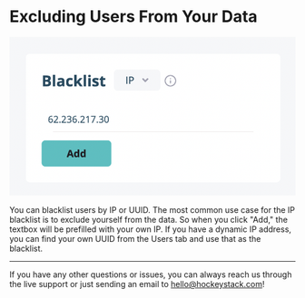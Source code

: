 # Excluding Users From Your Data

![Excluding%20Users%20From%20Your%20Data%20329f47a02c8b4a03b15b271a54616645/Screen_Shot_2021-06-16_at_01.18.52.png](Excluding-Users-From-Your-Data/Screen_Shot_2021-06-16_at_01.18.52.png)

You can blacklist users by IP or UUID. The most common use case for the IP blacklist is to exclude yourself from the data. So when you click "Add," the textbox will be prefilled with your own IP. If you have a dynamic IP address, you can find your own UUID from the Users tab and use that as the blacklist.

---

If you have any other questions or issues, you can always reach us through the live support or just sending an email to [hello@hockeystack.com](mailto:hello@hockeystack.com)!